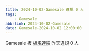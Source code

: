 ```yaml
---
title: 2024-10-02-Gamesale 違規 0 人
tags:
    - Gamesale
abbrlink: 2024-10-02-Gamesale
date: Gamesale-2024-10-02 12:00:00
---
```

Gamesale 板 [板規連結](https://www.ptt.cc/bbs/Gossiping/M.1637425085.A.07D.html)
昨天違規 0 人
